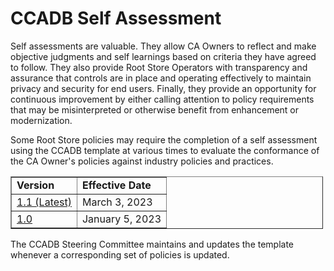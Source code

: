# CCADB Self Assessment

Self assessments are valuable. They allow CA Owners to reflect and make objective judgments and self learnings based on criteria they have agreed to follow. They also provide Root Store Operators with transparency and assurance that controls are in place and operating effectively to maintain privacy and security for end users. Finally, they provide an opportunity for continuous improvement by either calling attention to policy requirements that may be misinterpreted or otherwise benefit from enhancement or modernization.

Some Root Store policies may require the completion of a self assessment using the CCADB template at various times to evaluate the conformance of the CA Owner's policies against industry policies and practices. 

<table border="1" cellpadding="1" cellspacing="1" style="width:500px">
	<tbody>
		<tr>
			<td><strong>Version</strong></td>
			<td><strong>Effective Date</strong></td>
		</tr>
		<tr>
			<td><a href="https://docs.google.com/spreadsheets/d/1bCpWvg2Sfza3qlI1XGQVms0Qo41QrUJWEAnKaKhTjkY/edit?usp=sharing" target="_blank">1.1 (Latest)</a></td>
			<td>March 3, 2023</td>
		</tr>
		<tr>
			<td><a href="https://docs.google.com/spreadsheets/d/1ahHjFP74rgrNJExTd1molihw6UBJ0zAVs12hNGKG56g/edit?usp=sharing" target="_blank">1.0</a></td>
			<td>January 5, 2023</td>
		</tr>
	</tbody>
</table>

The CCADB Steering Committee maintains and updates the template whenever a corresponding set of policies is updated.
